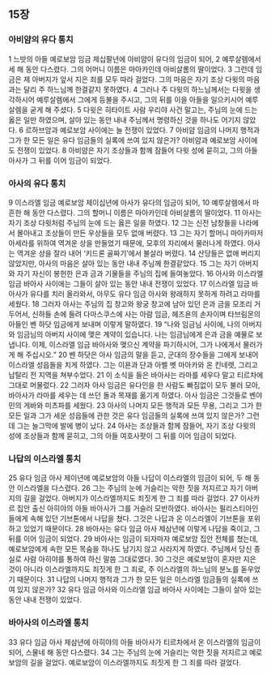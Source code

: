 ## 15장
### 아비얌의 유다 통치
1 느밧의 아들 예로보암 임금 제십팔년에 아비얌이 유다의 임금이 되어,
2 예루살렘에서 세 해 동안 다스렸다. 그의 어머니 이름은 마아카인데 아비살롬의 딸이었다.
3 그런데 임금은 제 아버지가 앞서 지은 죄를 모두 따라 걸었다. 그의 마음은 자기 조상 다윗의 마음과는 달리 주 하느님께 한결같지 못하였다.
4 그러나 주 다윗의 하느님께서는 다윗을 생각하시어 예루살렘에서 그에게 등불을 주시고, 그의 뒤를 이을 아들을 일으키시어 예루살렘을 굳게 해 주셨다.
5 다윗은 히타이트 사람 우리야 사건 말고는, 주님의 눈에 드는 옳은 일만 하였으며, 살아 있는 동안 내내 주님께서 명령하신 것을 하나도 어기지 않았다.
6 르하브암과 예로보암 사이에는 늘 전쟁이 있었다.
7 아비얌 임금의 나머지 행적과 그가 한 모든 일은 유다 임금들의 실록에 쓰여 있지 않은가? 아비얌과 예로보암 사이에도 전쟁이 있었다.
8 아비얌은 자기 조상들과 함께 잠들어 다윗 성에 묻히고, 그의 아들 아사가 그 뒤를 이어 임금이 되었다.
### 아사의 유다 통치
9 이스라엘 임금 예로보암 제이십년에 아사가 유다의 임금이 되어,
10 예루살렘에서 마흔한 해 동안 다스렸다. 그의 할머니 이름은 마아카인데 아비살롬의 딸이었다.
11 아사는 자기 조상 다윗처럼 주님의 눈에 드는 옳은 일을 하였다.
12 그는 신전 남창들을 나라에서 몰아내고 조상들이 만든 우상들을 모두 없애 버렸다.
13 그는 자기 할머니 마아카마저 아세라를 위하여 역겨운 상을 만들었기 때문에, 모후의 자리에서 물러나게 하였다. 아사는 역겨운 상을 잘라 내어 ‘키드론 골짜기’에서 불살라 버렸다.
14 산당들은 없애 버리지 않았지만, 아사의 마음은 살아 있는 동안 내내 주님께 한결같았다.
15 그는 자기 아버지와 자기 자신이 봉헌한 은과 금과 기물들을 주님의 집에 들여놓았다.
16 아사와 이스라엘 임금 바아사 사이에는 그들이 살아 있는 동안 내내 전쟁이 있었다.
17 이스라엘 임금 바아사가 유다를 치러 올라와서, 아무도 유다 임금 아사와 왕래하지 못하게 하려고 라마를 세웠다.
18 그러자 아사는 주님의 집 창고와 왕궁 창고에 남아 있던 은과 금을 모조리 거두어서, 신하들 손에 들려 다마스쿠스에 사는 아람 임금, 헤즈욘의 손자이며 타브림몬의 아들인 벤 하닷 임금에게 보내며 이렇게 말하였다.
19 “나와 임금님 사이에, 나의 아버지와 임금님의 아버지 사이에 맺은 계약이 있습니다. 나는 임금님에게 은과 금을 예물로 보냅니다. 이제, 이스라엘 임금 바아사와 맺으신 계약을 파기하시어, 그가 나에게서 물러가게 해 주십시오.”
20 벤 하닷은 아사 임금의 말을 듣고, 군대의 장수들을 그에게 보내어 이스라엘 성읍들을 치게 하였다. 그는 이욘과 단과 아벨 벳 마아카와 온 킨네렛, 그리고 납탈리 전 지역을 쳐부수었다.
21 이 소식을 들은 바아사는 라마를 세우다 말고 티르차에 그대로 머물렀다.
22 그러자 아사 임금은 유다인을 한 사람도 빠짐없이 모두 불러 모아, 바아사가 라마를 세우는 데 쓰던 돌과 목재를 옮기게 하였다. 아사 임금은 그것들로 벤야민의 게바와 미츠파를 세웠다.
23 아사의 나머지 모든 행적과 모든 무용, 그리고 그가 한 모든 일과 그가 세운 성읍들에 관한 것은 유다 임금들의 실록에 쓰여 있지 않은가? 그런데 그는 늘그막에 발에 병이 났다.
24 아사는 조상들과 함께 잠들어, 자기 조상 다윗의 성에 조상들과 함께 묻히고, 그의 아들 여호사팟이 그 뒤를 이어 임금이 되었다.
### 나답의 이스라엘 통치
25 유다 임금 아사 제이년에 예로보암의 아들 나답이 이스라엘의 임금이 되어, 두 해 동안 이스라엘을 다스렸다.
26 그는 주님의 눈에 거슬리는 악한 짓을 저지르고 자기 아버지의 길을 걸었다. 아버지가 이스라엘까지도 죄짓게 한 그 죄를 따라 걸었다.
27 이사카르 집안 출신 아히야의 아들 바아사가 그를 거슬러 모반하였다. 바아사는 필리스티아인들에게 속해 있던 기브톤에서 나답을 쳤다. 그것은 나답과 온 이스라엘이 기브톤을 포위하고 있었기 때문이다.
28 바아사는 유다 임금 아사 제삼년에 이렇게 나답을 죽이고, 그 뒤를 이어 임금이 되었다.
29 바아사는 임금이 되자마자 예로보암 집안 전체를 쳤는데, 예로보암에게 속한 모든 목숨을 하나도 남기지 않고 사라지게 하였다. 주님께서 당신 종 실로 사람 아히야를 통하여 하신 말씀 그대로였다.
30 그것은 예로보암이 혼자만 지은 것이 아니라 이스라엘까지도 죄짓게 한 그 죄로, 주 이스라엘의 하느님의 분노를 돋우었기 때문이다.
31 나답의 나머지 행적과 그가 한 모든 일은 이스라엘 임금들의 실록에 쓰여 있지 않은가?
32 유다 임금 아사와 이스라엘 임금 바아사 사이에는 그들이 살아 있는 동안 내내 전쟁이 있었다.
### 바아사의 이스라엘 통치
33 유다 임금 아사 제삼년에 아히야의 아들 바아사가 티르차에서 온 이스라엘의 임금이 되어, 스물네 해 동안 다스렸다.
34 그는 주님의 눈에 거슬리는 악한 짓을 저지르고 예로보암의 길을 걸었다. 예로보암이 이스라엘까지도 죄짓게 한 그 죄를 따라 걸었다.
